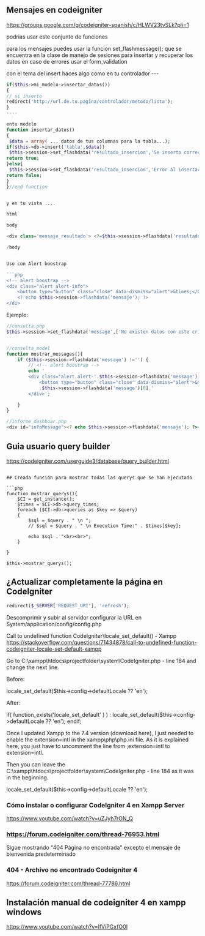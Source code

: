 ## Mensajes en codeigniter
https://groups.google.com/g/codeigniter-spanish/c/HLWV23tvSLk?pli=1

podrias usar este conjunto de funciones

para los mensajes puedes usar la funcion set_flashmessage(); que se encuentra en la clase de manejo de sesiones
para insertar y recuperar los datos en caso de errores usar el form_validation

con el tema del insert haces algo como
en tu controlador ---

```php
if($this->mi_modelo->insertar_datos())
{
// si inserto
redirect('http://url.de.tu.pagina/controlador/metodo/lista');
}
----

entu modelo
function insertar_datos()
{
 $data = array( ... datos de tus columnas para la tabla...);
if($this->db->insert('tabla',$data))
 $this->session->set_flashdata('resultado_insercion','Se inserto correctamente el registro');
return true;
}else{
 $this->session->set_flashdata('resultado_insercion','Error al insertar el registro');
return false;
}
}//end function


y en tu vista ....

html

body

<div class='mensaje_resultado'> <?=$this->session->flashdata('resultado_insercion'); ?> </div>

/body


Uso con Alert boostrap

```php
<!-- alert boostrap -->
<div class="alert alert-info">
	<button type="button" class="close" data-dismiss="alert">&times;</button>
	<? echo $this->session->flashdata('mensaje'); ?>
</di>

```

Ejemplo: 
```php
//consulta.php
$this->session->set_flashdata('message',['No existen datos con este criterio', 'danger']);


//consulta_model
function mostrar_messages(){
	if ($this->session->flashdata('message') !='') { 
		// <!-- alert boostrap -->	
		echo '
		<div class="alert alert-'.$this->session->flashdata('message')[1].'">
			<button type="button" class="close" data-dismiss="alert">&times;</button>'
			.$this->session->flashdata('message')[0].'
		</div>';

	}
}

//informe_dashboar.php
<div id="infoMessage"><? echo $this->session->flashdata('mensaje'); ?></div>

```
## Guia usuario query builder
https://codeigniter.com/userguide3/database/query_builder.html

```

## Creada función para mostrar todas las querys que se han ejecutado

```php
function mostrar_querys(){
	$CI = get_instance();
	$times = $CI->db->query_times;
	foreach ($CI->db->queries as $key => $query) 
	{ 
		$sql = $query . " \n "; 
		// $sql = $query . " \n Execution Time:" . $times[$key]; 

		echo $sql . "<br><br>";    
	}

}
    
$this->mostrar_querys();
```
    
    

## ¿Actualizar completamente la página en CodeIgniter
```php
redirect($_SERVER['REQUEST_URI'], 'refresh');
```

Descomprimir y subir al servidor
configurar la URL en System/application/config/config.php


Call to undefined function CodeIgniter\locale_set_default() - Xampp
https://stackoverflow.com/questions/71434878/call-to-undefined-function-codeigniter-locale-set-default-xampp

Go to C:\xampp\htdocs\projectfolder\system\CodeIgniter.php - line 184 and change the next line.

Before:

locale_set_default($this->config->defaultLocale ?? 'en');

After:

if( function_exists('locale_set_default' ) ) :
    locale_set_default($this->config->defaultLocale ?? 'en');
    endif;

Once I updated Xampp to the 7.4 version (download here), I just needed to enable the extension=intl in the xampp\php\php.ini file. As it is explained here, you just have to uncomment the line from ;extension=intl to extension=intl.

Then you can leave the C:\xampp\htdocs\projectfolder\system\CodeIgniter.php - line 184 as it was in the beginning.

locale_set_default($this->config->defaultLocale ?? 'en');

### Cómo instalar o configurar CodeIgniter 4 en Xampp Server
https://www.youtube.com/watch?v=uZJyh7rON_Q


### https://forum.codeigniter.com/thread-76953.html 
 Sigue mostrando "404 Página no encontrada" excepto el mensaje de bienvenida predeterminado 
 
 ###  404 - Archivo no encontrado Codeigniter 4 
 https://forum.codeigniter.com/thread-77786.html
 
 ## Instalación manual de codeigniter 4 en xampp windows
  https://www.youtube.com/watch?v=lfViPGxfO0I

 
